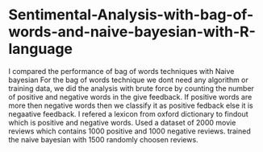 # Sentimental-Analysis-with-bag-of-words-and-naive-bayesian-with-R-language
I compared the performance of bag of words techniques with Naive bayesian
For the bag of words technique we dont need any algorithm or training data, we did the analysis with brute force by counting the number of positive and negative words in the give feedback. If positive words are more then negative words then we classify it as positive fedback else it is negaative feedback.
I refered a lexicon from oxford dictionary to findout which is positive and negative words.
Used a dataset of 2000 movie reviews which contains 1000 positive and 1000 negative reviews.
trained the naive bayesian with 1500 randomly choosen reviews.
